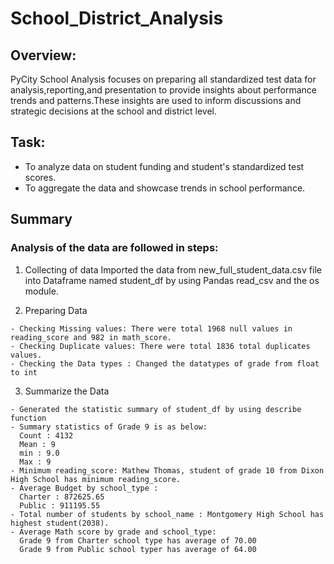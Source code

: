 # School_District_Analysis
## Overview:
  PyCity School Analysis focuses on preparing all standardized test data for analysis,reporting,and presentation to provide insights about performance trends and patterns.These insights are used to inform discussions and strategic decisions at the school and district level.
  
## Task:
- To analyze data on student funding and student's standardized test scores.
- To aggregate the data and showcase trends in school performance.

## Summary

 ### Analysis of the data are followed in steps:
 
  1. Collecting of data
    Imported the data from new_full_student_data.csv file into Dataframe named student_df by using Pandas read_csv and the os module.
    
  2. Preparing Data
  
    - Checking Missing values: There were total 1968 null values in reading_score and 982 in math_score.
    - Checking Duplicate values: There were total 1836 total duplicates values.
    - Checking the Data types : Changed the datatypes of grade from float to int
  3. Summarize the Data


    - Generated the statistic summary of student_df by using describe function
    - Summary statistics of Grade 9 is as below:
      Count : 4132
      Mean : 9
      min : 9.0
      Max : 9
    - Minimum reading_score: Mathew Thomas, student of grade 10 from Dixon High School has minimum reading_score.
    - Average Budget by school_type :
      Charter : 872625.65
      Public : 911195.55
    - Total number of students by school_name : Montgomery High School has highest student(2038).
    - Average Math score by grade and school_type:
      Grade 9 from Charter school type has average of 70.00 
      Grade 9 from Public school typer has average of 64.00

